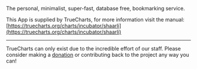 The personal, minimalist, super-fast, database free, bookmarking service.

This App is supplied by TrueCharts, for more information visit the manual: [https://truecharts.org/charts/incubator/shaarli](https://truecharts.org/charts/incubator/shaarli)

---

TrueCharts can only exist due to the incredible effort of our staff.
Please consider making a [donation](https://truecharts.org/sponsor) or contributing back to the project any way you can!

